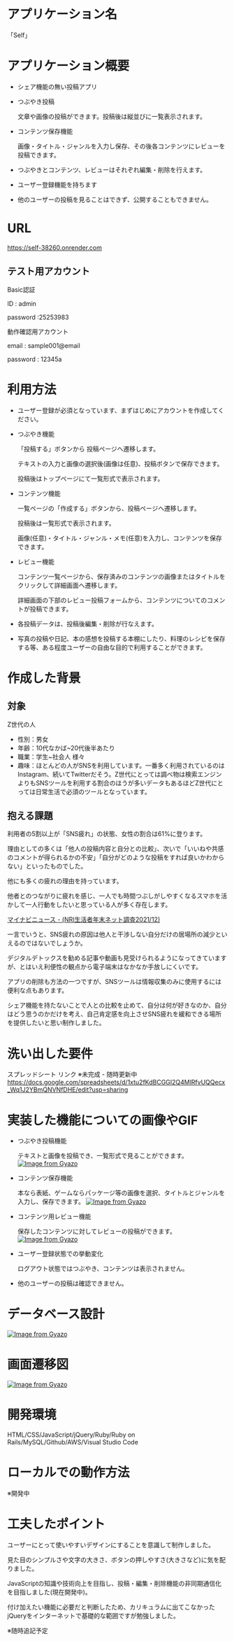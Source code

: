 # アプリケーション名
「Self」


# アプリケーション概要

- シェア機能の無い投稿アプリ

- つぶやき投稿

  文章や画像の投稿ができます。投稿後は縦並びに一覧表示されます。

- コンテンツ保存機能

  画像・タイトル・ジャンルを入力し保存、その後各コンテンツにレビューを投稿できます。

- つぶやきとコンテンツ、レビューはそれぞれ編集・削除を行えます。

- ユーザー登録機能を持ちます

- 他のユーザーの投稿を見ることはできず、公開することもできません。


# URL
https://self-38260.onrender.com

## テスト用アカウント
Basic認証

ID : admin

password :25253983

動作確認用アカウント

email : sample001@email

password : 12345a


# 利用方法

- ユーザー登録が必須となっています、まずはじめにアカウントを作成してください。

- つぶやき機能

	「投稿する」ボタンから 投稿ページへ遷移します。

	テキストの入力と画像の選択後(画像は任意)、投稿ボタンで保存できます。

	投稿後はトップページにて一覧形式で表示されます。

- コンテンツ機能

	一覧ページの「作成する」ボタンから、投稿ページへ遷移します。

	投稿後は一覧形式で表示されます。

	画像(任意)・タイトル・ジャンル・メモ(任意)を入力し、コンテンツを保存できます。

- レビュー機能

	コンテンツ一覧ページから、保存済みのコンテンツの画像またはタイトルをクリックして詳細画面へ遷移します。

	詳細画面の下部のレビュー投稿フォームから、コンテンツについてのコメントが投稿できます。

- 各投稿データは、投稿後編集・削除が行なえます。

- 写真の投稿や日記、本の感想を投稿する本棚にしたり、料理のレシピを保存する等、ある程度ユーザーの自由な目的で利用することができます。



# 作成した背景

## 対象

Z世代の人
* 性別：男女
* 年齢：10代なかば~20代後半あたり
* 職業：学生~社会人 様々
* 趣味：ほとんどの人がSNSを利用しています。一番多く利用されているのはInstagram、続いてTwitterだそう。Z世代にとっては調べ物は検索エンジンよりもSNSツールを利用する割合のほうが多いデータもあるほどZ世代にとっては日常生活で必須のツールとなっています。

## 抱える課題

利用者の5割以上が「SNS疲れ」の状態、女性の割合は61%に登ります。

理由としての多くは「他人の投稿内容と自分との比較」、次いで「いいねや共感のコメントが得られるかの不安」「自分がどのような投稿をすれば良いかわからない」といったものでした。

他にも多くの疲れの理由を持っています。

他者とのつながりに疲れを感じ、一人でも時間つぶしがしやすくなるスマホを活かして一人行動をしたいと思っている人が多く存在します。

[マイナビニュース - (NRI生活者年末ネット調査2021/12)](https://news.mynavi.jp/article/20220211-2270323/)

一言でいうと、SNS疲れの原因は他人と干渉しない自分だけの居場所の減少といえるのではないでしょうか。

デジタルデトックスを勧める記事や動画も見受けられるようになってきていますが、とはいえ利便性の観点から電子端末はなかなか手放しにくいです。

アプリの削除も方法の一つですが、SNSツールは情報収集のみに使用するには便利な点もあります。

シェア機能を持たないことで人との比較を止めて、自分は何が好きなのか、自分はどう思うのかだけを考え、自己肯定感を向上させSNS疲れを緩和できる場所を提供したいと思い制作しました。


# 洗い出した要件
スプレッドシート リンク
※未完成 - 随時更新中
https://docs.google.com/spreadsheets/d/1xtu2fKdBCGGI2Q4MlRfvUQQecx_Wq1J2YBmQNVNfDHE/edit?usp=sharing

# 実装した機能についての画像やGIF

- つぶやき投稿機能

  テキストと画像を投稿でき、一覧形式で見ることができます。
  [![Image from Gyazo](https://i.gyazo.com/f2038e70b673145bd16e2a047f89dd77.gif)](https://gyazo.com/f2038e70b673145bd16e2a047f89dd77)

- コンテンツ保存機能

  本なら表紙、ゲームならパッケージ等の画像を選択、タイトルとジャンルを入力し、保存できます。
  [![Image from Gyazo](https://i.gyazo.com/f385583c2309633042341ab9318cad52.gif)](https://gyazo.com/f385583c2309633042341ab9318cad52)

- コンテンツ用レビュー機能

  保存したコンテンツに対してレビューの投稿ができます。
  [![Image from Gyazo](https://i.gyazo.com/c2d399b3660cefb598a8567833b8eeab.gif)](https://gyazo.com/c2d399b3660cefb598a8567833b8eeab)

- ユーザー登録状態での挙動変化

  ログアウト状態ではつぶやき、コンテンツは表示されません。

- 他のユーザーの投稿は確認できません。

# データベース設計

[![Image from Gyazo](https://i.gyazo.com/17ecd03e01585b1e1fcd338a18a813be.png)](https://gyazo.com/17ecd03e01585b1e1fcd338a18a813be)



# 画面遷移図
[![Image from Gyazo](https://i.gyazo.com/27349d1e3a5dc5904c624728d3fcd420.png)](https://gyazo.com/27349d1e3a5dc5904c624728d3fcd420)

# 開発環境
HTML/CSS/JavaScript/jQuery/Ruby/Ruby on Rails/MySQL/Github/AWS/Visual Studio Code

# ローカルでの動作方法
※開発中

# 工夫したポイント
ユーザーにとって使いやすいデザインにすることを意識して制作しました。

見た目のシンプルさや文字の大きさ、ボタンの押しやすさ(大きさなど)に気を配りました。

JavaScriptの知識や技術向上を目指し、投稿・編集・削除機能の非同期通信化を目指しました(現在開発中)。

付け加えたい機能に必要だと判断したため、カリキュラムに出てこなかったjQueryをインターネットで基礎的な範囲ですが勉強しました。

※随時追記予定
